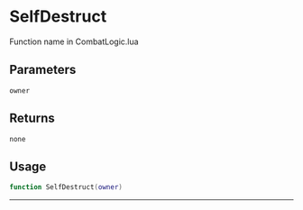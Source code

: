 # SelfDestruct
Function name in CombatLogic.lua
## Parameters
`owner`
## Returns
`none`
## Usage
```lua
function SelfDestruct(owner)
```
---
